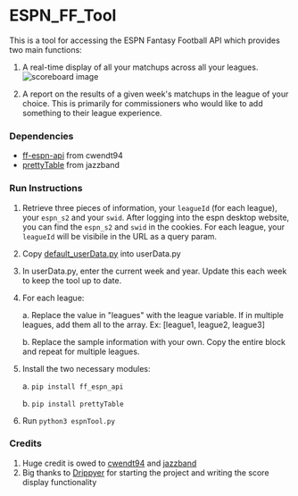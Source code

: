 # ESPN_FF_Tool
This is a tool for accessing the ESPN Fantasy Football API which provides two main functions:

1. A real-time display of all your matchups across all your leagues.
![scoreboard image](https://i.imgur.com/1JeyGhS.png)

2. A report on the results of a given week's matchups in the league of your choice. This is primarily for commissioners who would like to add something to their league experience.

### Dependencies
- [ff-espn-api](https://github.com/cwendt94/ff-espn-api) from cwendt94
- [prettyTable](https://github.com/jazzband/prettytable) from jazzband

### Run Instructions

1. Retrieve three pieces of information, your `leagueId` (for each league), your `espn_s2` and your `swid`. After logging into the espn desktop website, you can find the `espn_s2` and  `swid` in the cookies. For each league, your `leagueId` will be visibile in the URL as a query param. 
2. Copy [default_userData.py](default_userData.py) into userData.py
3. In userData.py, enter the current week and year. Update this each week to keep the tool up to date.
4. For each league:

    a. Replace the value in "leagues" with the league variable. If in multiple leagues, add them all to the array. Ex: [league1, league2, league3]

    b. Replace the sample information with your own. Copy the entire block and repeat for multiple leagues.

5. Install the two necessary modules:

    a. `pip install ff_espn_api`

    b. `pip install prettyTable`

5. Run `python3 espnTool.py`

### Credits
1. Huge credit is owed to [cwendt94](https://github.com/cwendt94) and [jazzband](https://github.com/jazzband)
2. Big thanks to [Drippyer](https://github.com/drippyer/) for starting the project and writing the score display functionality
